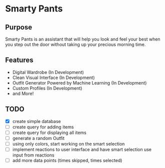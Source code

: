 # Smarty Pants

## Purpose
Smarty Pants is an assistant that will help you look and feel your best when you step out the door without taking up your precious morning time.

## Features
* Digital Wardrobe (In Development)
* Clean Visual Interface (In Development)
* Outfit Generator Powered by Machine Learning (In Development)
* Custom Profiles (In Development)
* and More!


## TODO
- [x] create simple database
- [ ] create query for adding items
- [ ] create query for displaying all items
- [ ] generate a random Outfit
- [ ] using only colors, start working on the smart selection
- [ ] implement reactions to user interface and have smart selection use input from reactions
- [ ] add more data points (times skipped, times selected)
